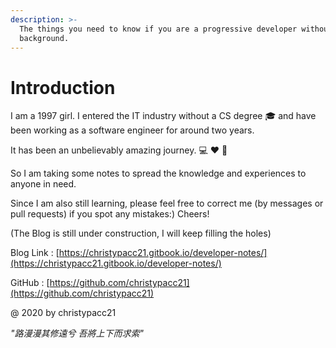 ```yaml
---
description: >-
  The things you need to know if you are a progressive developer without a CS
  background.
---
```


# Introduction

I am a 1997 girl. I entered the IT industry without a CS degree 🎓 and have been working as a software engineer for around two years.

It has been an unbelievably amazing journey. 💻 ❤️ 🐫

So I am taking some notes to spread the knowledge and experiences to anyone in need.

Since I am also still learning, please feel free to correct me \(by messages or pull requests\) if you spot any mistakes:\) Cheers!

\(The Blog is still under construction, I will keep filling the holes\)

Blog Link : [https://christypacc21.gitbook.io/developer-notes/](https://christypacc21.gitbook.io/developer-notes/)

GitHub : [https://github.com/christypacc21](https://github.com/christypacc21)



@ 2020 by christypacc21

_"路漫漫其修遠兮 吾將上下而求索"_ 

